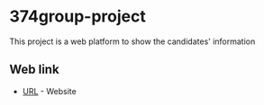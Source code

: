 # 374group-project
This project is a web platform to show the candidates' information

## Web link
* [URL](http://www2.cs.uregina.ca/~liu725/374project/trial.php) - Website
